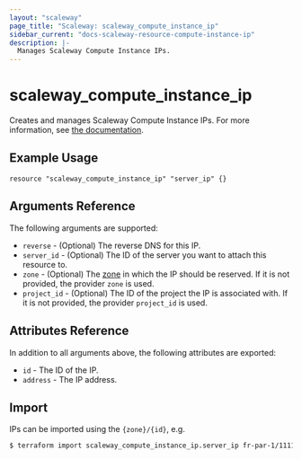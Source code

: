 ```yaml
---
layout: "scaleway"
page_title: "Scaleway: scaleway_compute_instance_ip"
sidebar_current: "docs-scaleway-resource-compute-instance-ip"
description: |-
  Manages Scaleway Compute Instance IPs.
---
```


# scaleway_compute_instance_ip

Creates and manages Scaleway Compute Instance IPs. For more information, see [the documentation](https://developers.scaleway.com/en/products/instance/api/#ips-268151).

## Example Usage

```hcl
resource "scaleway_compute_instance_ip" "server_ip" {}
```

## Arguments Reference

The following arguments are supported:

- `reverse` - (Optional) The reverse DNS for this IP.
- `server_id` - (Optional) The ID of the server you want to attach this resource to.
- `zone` - (Optional) The [zone](https://developers.scaleway.com/en/quickstart/#zone-definition) in which the IP should be reserved. If it is not provided, the provider `zone` is used.
- `project_id` - (Optional) The ID of the project the IP is associated with. If it is not provided, the provider `project_id` is used.

## Attributes Reference

In addition to all arguments above, the following attributes are exported:

- `id` - The ID of the IP.
- `address` - The IP address.

## Import

IPs can be imported using the `{zone}/{id}`, e.g.

```bash
$ terraform import scaleway_compute_instance_ip.server_ip fr-par-1/11111111-1111-1111-1111-111111111111
```

